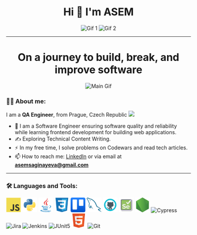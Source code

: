 <h1 align="center">Hi 👋 I'm ASEM</h1>
<div id="header" align="center">
  <img src="https://media.giphy.com/media/137EaR4vAOCn1S/giphy.gif" width="250" alt="Gif 1" />
  <img src="https://media.giphy.com/media/QpVUMRUJGokfqXyfa1/giphy.gif" width="250" alt="Gif 2" />
</div>

<hr />

<h1 align="center">On a journey to build, break, and improve software</h2>

<div align="center">
  <img src="https://media.giphy.com/media/R7LhjeNSLeOaYQZHe0/giphy-downsized-large.gif" width="750"  height="300"" alt="Main Gif" />
</div>

<h3 align="left">👩‍💻 About me:</h3>

I am a **QA Engineer**, from Prague, Czech Republic <img src="https://media.giphy.com/media/WUlplcMpOCEmTGBtBW/giphy.gif" width="30">  

- 🔧 I am a Software Engineer ensuring software quality and reliability while learning frontend development for building web applications.  
- ✍️ Exploring Technical Content Writing.  
- ⚡ In my free time, I solve problems on Codewars and read tech articles.  
- 📫 How to reach me: [LinkedIn](https://www.linkedin.com/in/assemgul-saginayeva/) or via email at **asemsaginayeva@gmail.com**  

<hr />

<h3 align="left">🛠 Languages and Tools:</h3>
<p align="left">
  <img src="https://raw.githubusercontent.com/devicons/devicon/master/icons/javascript/javascript-original.svg" alt="JavaScript" width="40" height="40"/>
  <img src="https://raw.githubusercontent.com/devicons/devicon/master/icons/python/python-original.svg" alt="Python" width="40" height="40"/>
  <img src="https://raw.githubusercontent.com/devicons/devicon/master/icons/java/java-original.svg" alt="Java" width="40" height="40"/>
  <img src="https://raw.githubusercontent.com/devicons/devicon/master/icons/css3/css3-original.svg" alt="css3" width="40" height="40"/>
  <img src="https://raw.githubusercontent.com/devicons/devicon/master/icons/trello/trello-original.svg" alt="Trello" width="40" height="40"/>
  <img src="https://raw.githubusercontent.com/devicons/devicon/master/icons/mysql/mysql-original.svg" alt="mysql" width="40" height="40"/>
  <img src="https://github.com/saginayeva/saginayeva/blob/main/icons8-github.svg" alt="Github" width="40" height="40"/>
  <img src="https://github.com/saginayeva/saginayeva/blob/main/selenium.svg" alt="Selenium" width="40" height="40"/>
  <img src="https://raw.githubusercontent.com/devicons/devicon/master/icons/nodejs/nodejs-original.svg" alt="nodejs" width="40" height="40"/>
  <img src="https://cdn.jsdelivr.net/gh/devicons/devicon@latest/icons/cypressio/cypressio-original.svg" alt="Cypress" width="40" height="40" /> 
  <img src="https://cdn.jsdelivr.net/gh/devicons/devicon@latest/icons/jira/jira-original.svg" title="Jira" alt="Jira" width="40" height="40"/> 
  <img src="https://cdn.jsdelivr.net/gh/devicons/devicon@latest/icons/jenkins/jenkins-original.svg" title="Jenkins" alt="Jenkins" width="40" height="40"/>
  <img src="https://cdn.jsdelivr.net/gh/devicons/devicon@latest/icons/junit/junit-original.svg" title="JUnit5" alt="JUnit5" width="40" height="40"/>
  <img src="https://raw.githubusercontent.com/devicons/devicon/master/icons/html5/html5-original.svg" alt="html5" width="40" height="40"/>
  <img src="https://cdn.jsdelivr.net/gh/devicons/devicon@latest/icons/git/git-original.svg" title="Git" alt="Git" width="40" height="40"/>
</p>
